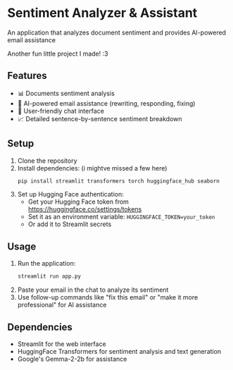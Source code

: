 #  Sentiment Analyzer & Assistant

An application that analyzes document sentiment and provides AI-powered email assistance

Another fun little project I made! :3

## Features

- 📊 Documents sentiment analysis
- 💬 AI-powered email assistance (rewriting, responding, fixing)
- 📱 User-friendly chat interface
- 📈 Detailed sentence-by-sentence sentiment breakdown

## Setup

1. Clone the repository
2. Install dependencies: (i mightve missed a few here)
   ```bash
   pip install streamlit transformers torch huggingface_hub seaborn
   ```
3. Set up Hugging Face authentication:
   - Get your Hugging Face token from https://huggingface.co/settings/tokens
   - Set it as an environment variable: `HUGGINGFACE_TOKEN=your_token`
   - Or add it to Streamlit secrets

## Usage

1. Run the application:
   ```bash
   streamlit run app.py
   ```
2. Paste your email in the chat to analyze its sentiment
3. Use follow-up commands like "fix this email" or "make it more professional" for AI assistance

## Dependencies

- Streamlit for the web interface
- HuggingFace Transformers for sentiment analysis and text generation
- Google's Gemma-2-2b for assistance
